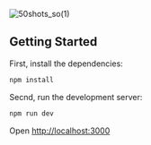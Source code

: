 
![50shots_so(1)](https://github.com/user-attachments/assets/596e97c5-9931-46dc-b905-813bd53cc56f)

## Getting Started

First, install the dependencies:

```bash
npm install
```

Secnd, run the development server:

```bash
npm run dev
```

Open [http://localhost:3000](http://localhost:3000)

